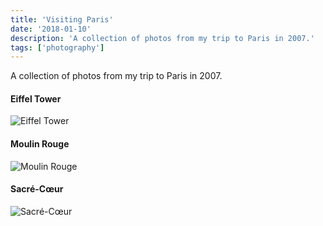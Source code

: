 ```yaml
---
title: 'Visiting Paris'
date: '2018-01-10'
description: 'A collection of photos from my trip to Paris in 2007.'
tags: ['photography']
---
```


A collection of photos from my trip to Paris in 2007.

#### Eiffel Tower

![Eiffel Tower](./eiffel.jpeg)

#### Moulin Rouge

![Moulin Rouge](./moulin.jpeg)

#### Sacré-Cœur

![Sacré-Cœur](./sacre.jpeg)
